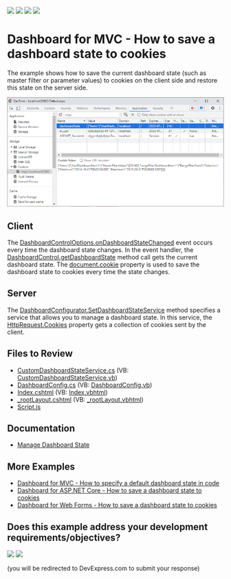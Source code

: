 <!-- default badges list -->
![](https://img.shields.io/endpoint?url=https://codecentral.devexpress.com/api/v1/VersionRange/128579175/24.2.1%2B)
[![](https://img.shields.io/badge/Open_in_DevExpress_Support_Center-FF7200?style=flat-square&logo=DevExpress&logoColor=white)](https://supportcenter.devexpress.com/ticket/details/T589151)
[![](https://img.shields.io/badge/📖_How_to_use_DevExpress_Examples-e9f6fc?style=flat-square)](https://docs.devexpress.com/GeneralInformation/403183)
[![](https://img.shields.io/badge/💬_Leave_Feedback-feecdd?style=flat-square)](#does-this-example-address-your-development-requirementsobjectives)
<!-- default badges end -->

# Dashboard for MVC - How to save a dashboard state to cookies

The example shows how to save the current dashboard state (such as master filter or parameter values) to cookies on the client side and restore this state on the server side.

![](web-dashboard-cookies.png)

## Client

The [DashboardControlOptions.onDashboardStateChanged](https://docs.devexpress.com/Dashboard/js-DevExpress.Dashboard.DashboardControlOptions?p=netframework#js_devexpress_dashboard_dashboardcontroloptions_ondashboardstatechanged) event occurs every time the dashboard state changes. In the event handler, the [DashboardControl.getDashboardState](https://docs.devexpress.com/Dashboard/js-DevExpress.Dashboard.DashboardControl?p=netframework#js_devexpress_dashboard_dashboardcontrol_getdashboardstate) method call gets the current dashboard state. The [document.cookie](https://www.w3schools.com/js/js_cookies.asp) property is used to save the dashboard state to cookies every time the state changes.

## Server

The [DashboardConfigurator.SetDashboardStateService](https://docs.devexpress.com/Dashboard/DevExpress.DashboardWeb.DashboardConfigurator.SetDashboardStateService(DevExpress.DashboardWeb.IDashboardStateService)) method
specifies a service that allows you to manage a dashboard state. In this service, the [HttpRequest.Cookies](https://docs.microsoft.com/en-us/dotnet/api/system.web.httprequest.cookies) property gets a collection of cookies sent by the client.

## Files to Review

* [CustomDashboardStateService.cs](./CS/MvcDashboard_DashboardStateCookies/App_Start/CustomDashboardStateService.cs) (VB: [CustomDashboardStateService.vb](./VB/MvcDashboard_DashboardStateCookies/App_Start/CustomDashboardStateService.vb))
* [DashboardConfig.cs](./CS/MvcDashboard_DashboardStateCookies/App_Start/DashboardConfig.cs#L13) (VB: [DashboardConfig.vb](./VB/MvcDashboard_DashboardStateCookies/App_Start/DashboardConfig.vb#L17))
* [Index.cshtml](./CS/MvcDashboard_DashboardStateCookies/Views/Home/Index.cshtml#L7) (VB: [Index.vbhtml](./VB/MvcDashboard_DashboardStateCookies/Views/Home/Index.vbhtml#L14))
* [_rootLayout.cshtml](./CS/MvcDashboard_DashboardStateCookies/Views/Shared/_rootLayout.cshtml#L16) (VB: [_rootLayout.vbhtml](./VB/MvcDashboard_DashboardStateCookies/Views/Shared/_rootLayout.vbhtml#L22))
* [Script.js](./CS/MvcDashboard_DashboardStateCookies/Script/Script.js)

## Documentation

- [Manage Dashboard State](https://docs.devexpress.com/Dashboard/119765/web-dashboard/aspnet-mvc-dashboard-extension/manage-dashboard-state)

## More Examples

- [Dashboard for MVC - How to specify a default dashboard state in code](https://github.com/DevExpress-Examples/asp-net-mvc-dashboard-specify-default-state-in-code)
- [Dashboard for ASP.NET Core - How to save a dashboard state to cookies](https://github.com/DevExpress-Examples/asp-net-core-dashboard-save-dashboard-state-to-cookies)
- [Dashboard for Web Forms - How to save a dashboard state to cookies](https://github.com/DevExpress-Examples/asp-net-web-forms-dashboard-save-dashboard-state-to-cookies)
<!-- feedback -->
## Does this example address your development requirements/objectives?

[<img src="https://www.devexpress.com/support/examples/i/yes-button.svg"/>](https://www.devexpress.com/support/examples/survey.xml?utm_source=github&utm_campaign=mvc-dashboard-save-dashboard-state-to-cookies&~~~was_helpful=yes) [<img src="https://www.devexpress.com/support/examples/i/no-button.svg"/>](https://www.devexpress.com/support/examples/survey.xml?utm_source=github&utm_campaign=mvc-dashboard-save-dashboard-state-to-cookies&~~~was_helpful=no)

(you will be redirected to DevExpress.com to submit your response)
<!-- feedback end -->
